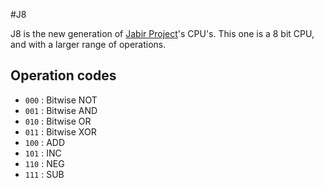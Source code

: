 #J8

J8 is the new generation of [Jabir Project](http://jabirproject.org)'s CPU's. This one is a 8 bit CPU, and with a larger range of operations. 

## Operation codes

* `000` : Bitwise NOT
* `001` : Bitwise AND
* `010` : Bitwise OR
* `011` : Bitwise XOR
* `100` : ADD
* `101` : INC
* `110` : NEG
* `111` : SUB

